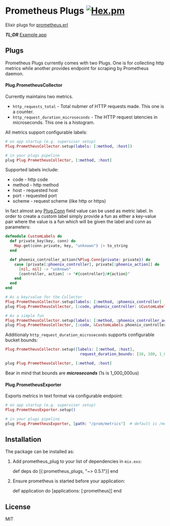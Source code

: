 # Prometheus Plugs [![Hex.pm](https://img.shields.io/hexpm/v/prometheus_plugs.svg?maxAge=2592000?style=plastic)](https://hex.pm/packages/prometheus_plugs)

Elixir plugs for [prometheus.erl](https://github.com/deadtrickster/prometheus.erl)

***TL;DR*** [Example app](https://github.com/deadtrickster/prometheus-plugs-example)

## Plugs

Prometheus Plugs currently comes with two Plugs. One is for collecting http metrics while another provides endpoint for scraping by Prometheus daemon.

#### Plug.PrometheusCollector
Currently maintains two metrics.
 - `http_requests_total` - Total nubmer of HTTP requests made. This one is a counter.
 - `http_request_duration_microseconds` - The HTTP request latencies in microseconds. This one is a histogram.

All metrics support configurable labels:
```elixir
# on app startup (e.g. supervisor setup)
Plug.PrometheusCollector.setup(labels: [:method, :host])

# in your plugs pipeline
plug Plug.PrometheusCollector, [:method, :host]
```
Supported labels include:
 - code - http code
 - method - http method
 - host - requested host
 - port - requested port
 - scheme - request scheme (like http or https)

In fact almost any [Plug.Conn](https://hexdocs.pm/plug/Plug.Conn.html) field value can be used as metric label.
In order to create a custom label simply provide a fun as either a key-value
pair where the value is a fun which will be given the label and conn as
parameters:
``` elixir
defmodule CustomLabels do
  def private_key(key, conn) do
    Map.get(conn.private, key, "unknown") |> to_string
  end

  def phoenix_controller_action(%Plug.Conn{private: private}) do
    case [private[:phoenix_controller], private[:phoenix_action]] do
      [nil, nil] -> "unknown"
      [controller, action] -> "#{controller}/#{action}"
    end
  end
end

# As a key/value for the Collector
Plug.PrometheusCollector.setup(labels: [:method, :phoenix_controller]
plug Plug.PrometheusCollector, [:code, phoenix_controller: &CustomLabels.private_key/2]

# As a simple fun
Plug.PrometheusCollector.setup(labels: [:method, :phoenix_controller_action]
plug Plug.PrometheusCollector, [:code, &CustomLabels.phoenix_controller_action/1]
```

Additionaly `http_request_duration_microseconds` supports configurable bucket bounds:
```elixir
Plug.PrometheusCollector.setup([labels: [:method, :host],
                                 request_duration_bounds: [10, 100, 1_000, 10_000, 100_000, 300_000, 500_000, 750_000, 1_000_000, 1_500_000, 2_000_000, 3_000_000]])

plug Plug.PrometheusCollector, [:method, :host]
```

Bear in mind that bounds are ***microseconds*** (1s is 1_000_000us)

#### Plug.PrometheusExporter

Exports metrics in text format via configurable endpoint:
``` elixir
# on app startup (e.g. supervisor setup)
Plug.PrometheusExporter.setup()

# in your plugs pipeline
plug Plug.PrometheusExporter, [path: "/prom/metrics"]  # default is /metrics
```

## Installation

The package can be installed as:

  1. Add prometheus_plug to your list of dependencies in `mix.exs`:

        def deps do
          [{:prometheus_plugs, "~> 0.5.1"}]
        end

  2. Ensure prometheus is started before your application:

        def application do
          [applications: [:prometheus]]
        end


## License

MIT
